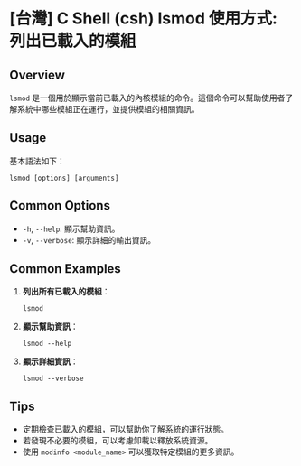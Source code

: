# [台灣] C Shell (csh) lsmod 使用方式: 列出已載入的模組

## Overview
`lsmod` 是一個用於顯示當前已載入的內核模組的命令。這個命令可以幫助使用者了解系統中哪些模組正在運行，並提供模組的相關資訊。

## Usage
基本語法如下：

```shell
lsmod [options] [arguments]
```

## Common Options
- `-h`, `--help`: 顯示幫助資訊。
- `-v`, `--verbose`: 顯示詳細的輸出資訊。

## Common Examples
1. **列出所有已載入的模組**：
   ```shell
   lsmod
   ```

2. **顯示幫助資訊**：
   ```shell
   lsmod --help
   ```

3. **顯示詳細資訊**：
   ```shell
   lsmod --verbose
   ```

## Tips
- 定期檢查已載入的模組，可以幫助你了解系統的運行狀態。
- 若發現不必要的模組，可以考慮卸載以釋放系統資源。
- 使用 `modinfo <module_name>` 可以獲取特定模組的更多資訊。